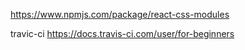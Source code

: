 https://www.npmjs.com/package/react-css-modules

travic-ci
https://docs.travis-ci.com/user/for-beginners